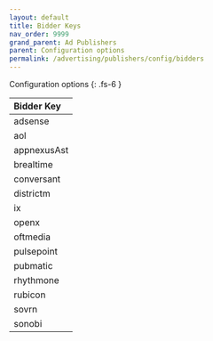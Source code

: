 ```yaml
---
layout: default
title: Bidder Keys
nav_order: 9999
grand_parent: Ad Publishers
parent: Configuration options
permalink: /advertising/publishers/config/bidders
---
```


Configuration options
{: .fs-6 }

| Bidder Key  |
| :---------- |
| adsense     |
| aol         |
| appnexusAst |
| brealtime   |
| conversant  |
| districtm   |
| ix          |
| openx       |
| oftmedia    |
| pulsepoint  |
| pubmatic    |
| rhythmone   |
| rubicon     |
| sovrn       |
| sonobi      |
